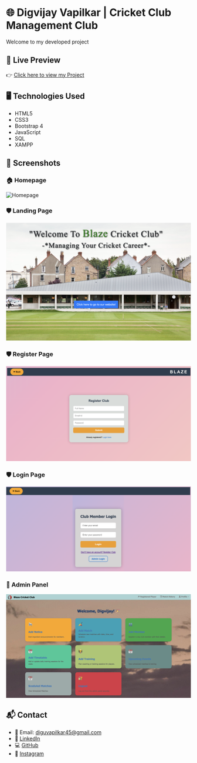 # 🌐 Digvijay Vapilkar | Cricket Club Management Club

Welcome to my developed project 

## 🔗 Live Preview

👉 [Click here to view my Project](https://digu45.github.io/My_Portfolio/)

## 🖥️ Technologies Used

- HTML5
- CSS3
- Bootstrap 4
- JavaScript
- SQL
- XAMPP


## 📸 Screenshots

### 🏠 Homepage

![Homepage](images/Homepage.png)

### 🛡️ Landing Page

![Landing](images/landing.png)

### 🛡️ Register Page

![Register](images/register.png)

### 🛡️ Login Page

![Login](images/login_page.png)

### 🔐 Admin Panel

![Admin](images/admin_page.png)

## 📬 Contact

- 📧 Email: diguvapilkar45@gmail.com
- 🔗 [LinkedIn](https://www.linkedin.com/in/digvijay-vapilkar-651486294/)
- 💻 [GitHub](https://github.com/Digu45)
- 📸 [Instagram](https://www.instagram.com/dig_vapilkar_45/)
